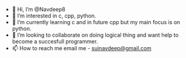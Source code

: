 - 👋 Hi, I’m @Navdeep8
- 👀 I’m interested in c, cpp, python.
- 🌱 I’m currently learning c and in future cpp but my main focus is on python.
- 💞️ I’m looking to collaborate on doing logical thing and want help to become a succesfull programmer.
- 📫 How to reach me email me - suinavdeep@gmail.com

<!---
Navdeep8/Navdeep8 is a ✨ special ✨ repository because its `README.md` (this file) appears on your GitHub profile.
You can click the Preview link to take a look at your changes.
--->
